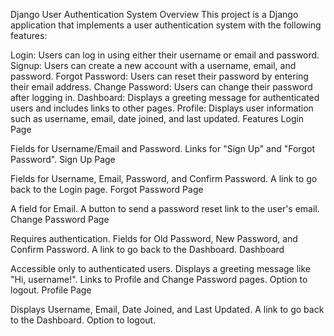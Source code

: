 Django User Authentication System
Overview
This project is a Django application that implements a user authentication system with the following features:

Login: Users can log in using either their username or email and password.
Signup: Users can create a new account with a username, email, and password.
Forgot Password: Users can reset their password by entering their email address.
Change Password: Users can change their password after logging in.
Dashboard: Displays a greeting message for authenticated users and includes links to other pages.
Profile: Displays user information such as username, email, date joined, and last updated.
Features
Login Page

Fields for Username/Email and Password.
Links for "Sign Up" and "Forgot Password".
Sign Up Page

Fields for Username, Email, Password, and Confirm Password.
A link to go back to the Login page.
Forgot Password Page

A field for Email.
A button to send a password reset link to the user's email.
Change Password Page

Requires authentication.
Fields for Old Password, New Password, and Confirm Password.
A link to go back to the Dashboard.
Dashboard

Accessible only to authenticated users.
Displays a greeting message like "Hi, username!".
Links to Profile and Change Password pages.
Option to logout.
Profile Page

Displays Username, Email, Date Joined, and Last Updated.
A link to go back to the Dashboard.
Option to logout.
